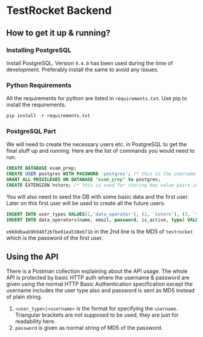 # TestRocket Backend

## How to get it up & running?

### Installing PostgreSQL
Install PostgreSQL. Version `9.4.0` has been used during the time of development. Preferably install the same to avoid any issues.

### Python Requirements
All the requirements for python are listed in `requirements.txt`. Use pip to install the requirements.
```python
pip install -r requirements.txt
```

### PostgreSQL Part
We will need to create the necessary users etc. in PostgreSQL to get the final stuff up and running. Here are the list of commands you would need to run.
```sql
CREATE DATABASE exam_prep;
CREATE USER postgres WITH PASSWORD 'postgres'; /* this is the username password used by API code to connect to the DB. */
GRANT ALL PRIVILEGES ON DATABASE "exam_prep" to postgres;
CREATE EXTENSION hstore; /* this is used for storing key value pairs in DB columns. */
```

You will also need to seed the DB with some basic data and the first user. Later on this first user will be used to create all the future users.

```sql
INSERT INTO user_types VALUES(1,'data_operator'), (2, 'intern'), (3, 'teacher'), (4,'student'), (5, 'teacher'); /* different types of supported users. */
INSERT INTO data_operators(name, email, password, is_active, type) VALUES('first_user', 'hi@testrocket.in', 'e668d6aab96940f26fbe81ea538eb71b', true, 1);
```
`e668d6aab96940f26fbe81ea538eb71b` in the 2nd line is the MD5 of `testrocket` which is the password of the first user.

## Using the API

There is a Postman collection explaining about the API usage. The whole API is protected by basic HTTP auth where the username & password are given using the normal HTTP Basic Authentication specification except the username includes the user type also and password is sent as MD5 instead of plain string.

1. `<user_type>|<username>` is the format for specifying the `username`. Triangular brackets are not supposed to be used, they are just for readability here.
2. `password` is given as normal string of MD5 of the password.
